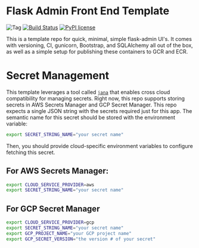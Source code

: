 # Flask Admin Front End Template

![Tag](https://img.shields.io/github/v/tag/zack-klein/template-flask.svg) [![Build Status](https://travis-ci.com/zack-klein/template-flask.svg?branch=master)](https://travis-ci.com/zack-klein/template-flask) [![PyPI license](https://img.shields.io/pypi/l/ansicolortags.svg)](https://pypi.python.org/pypi/ansicolortags/)

This is a template repo for quick, minimal, simple flask-admin UI's. It comes with versioning, CI, gunicorn, Bootstrap, and SQLAlchemy all out of the box, as well as a simple setup for publishing these containers to GCR and ECR.


# Secret Management

This template leverages a tool called [`jana`](https://github.com/zack-klein/jana/tree/master/jana) that enables cross cloud compatibility for managing secrets. Right now, this repo supports storing secrets in AWS Secrets Manager and GCP Secret Manager. This repo expects a single JSON string with the secrets required just for this app. The semantic name for this secret should be stored with the environment variable:

```bash
export SECRET_STRING_NAME="your secret name"
```

Then, you should provide cloud-specific environment variables to configure fetching this secret.

## For AWS Secrets Manager:
```bash
export CLOUD_SERVICE_PROVIDER=aws
export SECRET_STRING_NAME="your secret name"
```

## For GCP Secret Manager
```bash
export CLOUD_SERVICE_PROVIDER=gcp
export SECRET_STRING_NAME="your secret name"
export GCP_PROJECT_NAME="your GCP project name"
export GCP_SECRET_VERSION="the version # of your secret"
```
